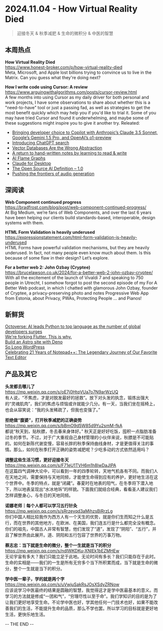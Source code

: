 2024.11.04 - How Virtual Reality Died  
========  

> 迎接冬天 & 秋季减肥 & 生命的微积分 & 中医的智慧

## 本周热点

**How Virtual Reality Died**  
https://www.honest-broker.com/p/how-virtual-reality-died  
Meta, Microsoft, and Apple lost billions trying to convince us to live in the Matrix. Can you guess what they're doing next?

**How I write code using Cursor: A review**  
https://www.arguingwithalgorithms.com/posts/cursor-review.html  
A few months into using Cursor as my daily driver for both personal and work projects, I have some observations to share about whether this is a "need-to-have" tool or just a passing fad, as well as strategies to get the most benefit quickly which may help you if you'd like to trial it. Some of you may have tried Cursor and found it underwhelming, and maybe some of these suggestions might inspire you to give it another try. Releated:  
- [Bringing developer choice to Copilot with Anthropic’s Claude 3.5 Sonnet, Google’s Gemini 1.5 Pro, and OpenAI’s o1-preview](https://github.blog/news-insights/product-news/bringing-developer-choice-to-copilot/)  
- [Introducing ChatGPT search](https://openai.com/index/introducing-chatgpt-search/)  
- [Vector Databases Are the Wrong Abstraction](https://www.timescale.com/blog/vector-databases-are-the-wrong-abstraction/)  
- [A return to hand-written notes by learning to read & write](https://research.google/blog/a-return-to-hand-written-notes-by-learning-to-read-write/)  
- [AI Flame Graphs](https://www.brendangregg.com/blog//2024-10-29/ai-flame-graphs.html)  
- [Claude for Desktop](https://claude.ai/download)  
- [The Open Source AI Definition – 1.0](https://opensource.org/ai/open-source-ai-definition)  
- [Pushing the frontiers of audio generation](https://deepmind.google/discover/blog/pushing-the-frontiers-of-audio-generation/)  

## 深阅读

**Web Component continued progress**  
https://bradfrost.com/blog/post/web-component-continued-progress/  
At Big Medium, we’re fans of Web Components, and over the last 6 years have been helping our clients build standards-based, interoperable, design systems with them. 

**HTML Form Validation is heavily underused**  
https://expressionstatement.com/html-form-validation-is-heavily-underused  
HTML Forms have powerful validation mechanisms, but they are heavily underused. In fact, not many people even know much about them. Is this because of some flaw in their design? Let’s explore.

**For a better web 2: John Ozbay (Cryptee)**  
https://brucelawson.co.uk/2024/for-a-better-web-2-john-ozbay-cryptee/  
With all the excitement of the launch of Vivaldi 7 and speaking to 750 people in Utrecht, I somehow forgot to post the second episode of my For A Better Web podcast, in which I chatted with glamorous John Ozbay, founder of Cryptee, a privacy-preserving photo and notes Progressive Web App from Estonia, about Privacy, PWAs, Protecting People … and Pianos!

## 新鲜货

[Octoverse: AI leads Python to top language as the number of global developers surges](https://github.blog/news-insights/octoverse/octoverse-2024/)  
[We're forking Flutter. This is why.](https://flutterfoundation.dev/blog/posts/we-are-forking-flutter-this-is-why/)  
[Build an Astro site with Deno](https://deno.com/blog/build-astro-with-deno)  
[So Long WordPress](https://chriswiegman.com/2024/10/so-long-wordpress/)  
[Celebrating 21 Years of Notepad++: The Legendary Journey of Our Favorite Text Editor](https://learnhub.top/celebrating-21-years-of-notepad-the-legendary-journey-of-our-favorite-text-editor/)  

## 产品及其它

**头发都去哪儿了**  
https://mp.weixin.qq.com/s/oE7j0HtqVUa7o7N9arWzUQ  
有人说，“不焦虑，才是对脱发最好的拯救”。放下对头发的执念，锻炼出强大的“灵魂肌肉”，我们的焦虑与烦恼或许就能少几分。有一天，当我们坐在摇椅上，也会从容笑说：“我的头发稀疏了，但我也变强了。”

**拒绝做“腹婆”，打开秋季减肥的正确姿势**  
https://mp.weixin.qq.com/s/bBmO9d5W85d9Yu2smM-fkA  
都说“秋天到，贴秋膘，冬去春来身体好。” 秋天正是好好吃饭，囤积一点脂肪准备过冬的季节。不过，对于广大重视自己身材管理的小伙伴来说，秋膘是不可能贴的。如何在新陈代谢变慢，容易长胖的秋季保持曲线身材，才是更值得关注的事情。那么，如何在秋季打开正确的姿势减肥呢？少吃多动的方式依然适用吗？

**调整这些生活习惯，更好迎接冬天**  
https://mp.weixin.qq.com/s/F71eU1TVH6m1h8lwDaJIPA  
在这篇四气调神大论中，可以看到一年的四季轮转，天地气机各有不同。而我们人在天地之间，需要保持与天地同频，才能使生命得到应有的养护，更好地生活在这个世界中。冬季的特点，就是“闭藏”。春夏时在地表的阳气，在冬季将下潜入地下，所以地表呈现出“水冰地坼”的样貌。下面我们就结合经典，看看圣人建议我们怎样调整身心，与冬日的天地同频。

**诺娜老师｜每个人都可以学习五行针灸**  
https://mp.weixin.qq.com/s/sRrzeyqd3aMihzsBiRrzLg  
你们中国人相比较我作为西方人有一个天生的优势，就是你们生而知之什么是五行，而在世界的其他地方，在欧洲、在美国，我们连五行是什么都完全没有概念。你们的祖先，中国古人非常有智慧，他们发现了“道”，发现了“阴阳”、“五行”，并且了解世界由此展开。道、阴阳和五行包容了世界的万事万物。

**蔡志忠：当下就是生命的微分，整个一生就是当下的积分**  
https://mp.weixin.qq.com/s/ndIWKDKu-XNIEk1bEZMHEw  
无论宇宙有多大？我们只能立足于此地。无论时间有多长？我们只能存在于此时。生命的实相是——我们的一生是所有无穷多个当下所积累而成，当下就是生命的微分，整个一生就是当下的积分。

**学中医一辈子，学的就是两个字**  
https://mp.weixin.qq.com/s/uVwjuSakRsJOsXSdyZRNow  
应该说学习中医最终的结果是圆融的智慧，我觉得这才是学中医最基本的意义。而学习的方法就是修成“一团和气”，“穷理尽性以至于命”。我们学知识的目的是为了让我们更好地享受生命。不论学中医也好，学其他任何一门技术也好，如果不能改善我们的生活，不能提升生命的品质，那么不学也罢。所以学习的目标就是更好地生活，更快乐地生活。

-- THE END --
